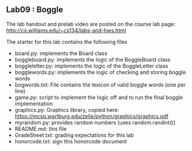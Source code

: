 ## Lab09 : Boggle

The lab handout and prelab video are posted on the course lab page: http://cs.williams.edu/~cs134/labs-and-hws.html

The starter for this lab contains the following files

  * board.py:  implements the Board class
  * boggleboard.py:  implements the logic of the BoggleBoard class
  * boggleletter.py:  implements the logic of the BoggleLetter class
  * bogglewords.py: implements the logic of checking and storing boggle words
  * bogwords.txt:   File contains the lexicon of valid boggle words (one per line)
  * game.py:  script to implement the logic off and to run the final boggle implementation
  * graphics.py:  Graphics library, copied here: https://mcsp.wartburg.edu/zelle/python/graphics/graphics.pdf
  * myrandom.py: provides random numbers (uses random.randint())
  * README.md:  this file
  * GradeSheet.txt:  grading expectations for this lab
  * honorcode.txt:  sign this honorcode document

